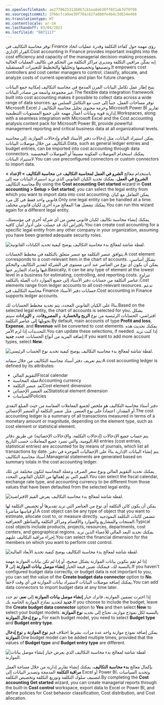 ```yaml
---
ms.openlocfilehash: ae277062531260b7cb1ea8eb30ff031ab7d79f98
ms.sourcegitcommit: 376bcfca0ae39f70ac627a080fe4b4c3db34e466
ms.translationtype: HT
ms.contentlocale: ar-SA
ms.lasthandoff: 03/04/2021
ms.locfileid: "6071117"
---
```

<span data-ttu-id="79d9b-101">توفر محاسبة التكاليف في Finance رؤى مهمة حول كفاءة التكلفة وقدرة عمليات اتخاذ القرار الإداري.</span><span class="sxs-lookup"><span data-stu-id="79d9b-101">Cost accounting in Finance provides important insights into the cost efficiency and capacity of the managerial decision-making processes.</span></span> <span data-ttu-id="79d9b-102">إنه يمكّن مراقبي التكلفة ومديري مراكز التكلفة من التحكم في تكاليف العمليات الحالية وتصنيفها وتخصيصها وتحليلها والتخطيط للتغييرات المستقبلية.</span><span class="sxs-lookup"><span data-stu-id="79d9b-102">It empowers cost controllers and cost center managers to control, classify, allocate, and analyze costs of current operations and plan for future changes.</span></span> 

<span data-ttu-id="79d9b-103">يتيح إطار عمل تكامل البيانات المرن المدمج في محاسبة التكاليف إمكانية جمع البيانات عبر مجموعة واسعة من مصادر البيانات.</span><span class="sxs-lookup"><span data-stu-id="79d9b-103">The flexible data integration framework built into cost accounting makes it possible to collect data across a wide range of data sources.</span></span> <span data-ttu-id="79d9b-104">توفر مساحات العمل، جنباً إلى جنب مع التكامل السلس مع Microsoft Excel وحزمة محتوى تحليل محاسبة التكاليف لـ Microsoft Power BI تقارير إدارية قوية وبيانات أعمال مهمة على جميع المستويات التنظيمية.</span><span class="sxs-lookup"><span data-stu-id="79d9b-104">Workspaces, along with a seamless integration with Microsoft Excel and the Cost accounting analysis content pack for Microsoft Power BI, provide powerful management reporting and critical business data at all organizational levels.</span></span> 

<span data-ttu-id="79d9b-105">يمكن استيراد البيانات، مثل إدخالات دفتر الأستاذ العام وإدخالات الموازنة، إلى محاسبة التكاليف من خلال موصلات البيانات.</span><span class="sxs-lookup"><span data-stu-id="79d9b-105">Data, such as general ledger entries and budget entries, can be imported into cost accounting through data connectors.</span></span> <span data-ttu-id="79d9b-106">يمكنك استخدام الموصلات المكونة مسبقاً أو الموصلات المخصصة لاستيراد البيانات.</span><span class="sxs-lookup"><span data-stu-id="79d9b-106">You can use preconfigured connectors or custom connectors to import data.</span></span>

<span data-ttu-id="79d9b-107">باستخدام معالج **الشرو في العمل لمحاسبة التكاليف** في **محاسبة التكاليف > الإعداد > الشروع في العمل**، يمكنك تحديد الكيان القانوني الذي تريد استيراد البيانات منه إلى محاسبة التكاليف.</span><span class="sxs-lookup"><span data-stu-id="79d9b-107">By using the **Cost accounting Get started** wizard in **Cost accounting > Setup > Get started**, you can select the legal entity from which you want to import data into cost accounting.</span></span> <span data-ttu-id="79d9b-108">يمكن التعامل مع كيان قانوني واحد فقط في كل مرة.</span><span class="sxs-lookup"><span data-stu-id="79d9b-108">Only one legal entity can be handled at a time.</span></span> <span data-ttu-id="79d9b-109">يمكنك تشغيل هذا المعالج مرة أخرى لكيان قانوني مختلف.</span><span class="sxs-lookup"><span data-stu-id="79d9b-109">You can run this wizard again for a different legal entity.</span></span>
 
<span data-ttu-id="79d9b-110">يمكنك إنشاء محاسبة تكاليف لكيان قانوني معين من أي شركة أخرى في مؤسستك، بافتراض أنك قد حصلت على أدوار أمان كافية.</span><span class="sxs-lookup"><span data-stu-id="79d9b-110">You can create cost accounting for a specific legal entity from any other company in your organization, assuming you have been granted adequate security roles.</span></span>
 
![لقطة شاشة لمعالج بدء محاسبة التكاليف يوضح كيفية تحديد الكيانات القانونية.](../media/wiz-2.png) 

<span data-ttu-id="79d9b-112">يتوافق عنصر التكلفة مع عنصر متعلق بالتكلفة في مخطط الحسابات.</span><span class="sxs-lookup"><span data-stu-id="79d9b-112">A cost element corresponds to a cost-relevant item in the chart of accounts.</span></span> <span data-ttu-id="79d9b-113">بشكل أساسي، يمكن أن يكون أي نوع من العناصر عند أدنى مستوى في الشركة لتقدير التكاليف والتحكم فيها وإعداد التقارير عنها.</span><span class="sxs-lookup"><span data-stu-id="79d9b-113">Basically, it can be any type of element at the lowest level in a business for estimating, controlling, and reporting costs.</span></span> <span data-ttu-id="79d9b-114">تتراوح عناصر التكلفة من حسابات دفتر الأستاذ إلى جميع الموارد ذات الصلة بالتكلفة.</span><span class="sxs-lookup"><span data-stu-id="79d9b-114">Cost elements range from ledger accounts to all cost-relevant resources.</span></span> <span data-ttu-id="79d9b-115">تدعم محاسبة التكاليف في Finance حسابات دفتر الأستاذ.</span><span class="sxs-lookup"><span data-stu-id="79d9b-115">Cost accounting in Finance supports ledger accounts.</span></span>

<span data-ttu-id="79d9b-116">بناءً على الكيان القانوني المحدد، يتم تحديد مخطط الحسابات لك.</span><span class="sxs-lookup"><span data-stu-id="79d9b-116">Based on the selected legal entity, the chart of accounts is selected for you.</span></span> <span data-ttu-id="79d9b-117">بشكل افتراضي، الحسابات الرئيسية من نوع **الربح والخسارة**، و **المصروفات**، و **الإيرادات** سيتم تحويلها إلى عناصر التكلفة.</span><span class="sxs-lookup"><span data-stu-id="79d9b-117">By default, main accounts of type **Profit and loss**, **Expense**, and **Revenue** will be converted to cost elements.</span></span> <span data-ttu-id="79d9b-118">يمكنك تحديث هذه التحديدات إذا لزم الأمر.</span><span class="sxs-lookup"><span data-stu-id="79d9b-118">You can update these selections, if needed.</span></span> <span data-ttu-id="79d9b-119">إذا كنت تريد إضافة المزيد من أنواع الحسابات، فحدد **جديد**.</span><span class="sxs-lookup"><span data-stu-id="79d9b-119">If you want to add more account types, select **New**.</span></span>
 
![لقطة شاشة لمعالج بدء محاسبة التكاليف يوضح كيفية تحديد نوع الحساب الرئيسي.](../media/wiz-3.png) 

<span data-ttu-id="79d9b-121">يتم تعريف دفتر أستاذ محاسبة التكاليف من خلال سماته:</span><span class="sxs-lookup"><span data-stu-id="79d9b-121">A cost accounting ledger is defined by its attributes:</span></span> 

- <span data-ttu-id="79d9b-122">التقويم المالي</span><span class="sxs-lookup"><span data-stu-id="79d9b-122">Fiscal calendar</span></span>
- <span data-ttu-id="79d9b-123">عملة المحاسبة</span><span class="sxs-lookup"><span data-stu-id="79d9b-123">Accounting currency</span></span>
- <span data-ttu-id="79d9b-124">بُعد عنصر التكلفة</span><span class="sxs-lookup"><span data-stu-id="79d9b-124">Cost element dimension</span></span>
- <span data-ttu-id="79d9b-125">بُعد العنصر الإحصائي</span><span class="sxs-lookup"><span data-stu-id="79d9b-125">Statistical element dimension</span></span>
- <span data-ttu-id="79d9b-126">السياسات</span><span class="sxs-lookup"><span data-stu-id="79d9b-126">Policies</span></span> 

<span data-ttu-id="79d9b-127">دفتر أستاذ محاسبة التكاليف هو ملخص لجميع المعاملات المقاسة من حيث المبلغ النقدي أو المقدار، اعتماداً على نوع العنصر، مثل عنصر التكلفة أو العنصر الإحصائي.</span><span class="sxs-lookup"><span data-stu-id="79d9b-127">The cost accounting ledger is a summary of all transactions measured in terms of a monetary amount or magnitude, depending on the element type, such as cost element or statistical element.</span></span> 

<span data-ttu-id="79d9b-128">يتم حساب جميع الإدخالات (إدخالات التكلفة، والإدخالات الإحصائية) عن طريق دفاتر اليومية، والتي تسرد جميع المعاملات حسب التاريخ.</span><span class="sxs-lookup"><span data-stu-id="79d9b-128">All entries (cost entries, statistical entries) are accounted for by means of journals, which list all transactions by date.</span></span> <span data-ttu-id="79d9b-129">يتم إنشاء البيانات الإدارية بناءً على الإجماليات الموجزة في دفتر أستاذ محاسبة التكاليف.</span><span class="sxs-lookup"><span data-stu-id="79d9b-129">Managerial statements are generated based on summary totals in the cost accounting ledger.</span></span>

<span data-ttu-id="79d9b-130">يمكنك تحديد التقويم المالي ونوع سعر الصرف وعملة المحاسبة لتكون مختلفة عن تلك القيم التي تم إهمالها من الكيان القانوني المحدد.</span><span class="sxs-lookup"><span data-stu-id="79d9b-130">You can select the fiscal calendar, exchange rate type, and accounting currency to be different from those values that have been defaulted from the selected legal entity.</span></span>
 
![لقطة شاشة لمعالج بدء محاسبة التكاليف يعرض القيم الافتراضية.](../media/wiz-4.png) 

<span data-ttu-id="79d9b-132">يمكن أن يكون كائن التكلفة أي نوع من العناصر التي تريد تقديرها أو تخصيص التكلفة لها أو قياسها مباشرةً.</span><span class="sxs-lookup"><span data-stu-id="79d9b-132">A cost object can be any type of object that you want to estimate, allocate cost to, or measure directly.</span></span> <span data-ttu-id="79d9b-133">تتضمن كائنات التكلفة النموذجية المنتجات والمشاريع والموارد والأقسام ومراكز التكلفة والمناطق الجغرافية.</span><span class="sxs-lookup"><span data-stu-id="79d9b-133">Typical cost objects include products, projects, resources, departments, cost centers, and geographical regions.</span></span> <span data-ttu-id="79d9b-134">يمكنك تحديد البعد المالي للأعضاء الذين تريد إجراء مراقبة التكاليف عليهم.</span><span class="sxs-lookup"><span data-stu-id="79d9b-134">You can select the financial dimension for the members on which you want to perform cost control.</span></span>
 
![لقطة شاشة لمعالج بدء محاسبة التكاليف يوضح كيفية تحديد الأبعاد المالية.](../media/wiz-5.png) 

<span data-ttu-id="79d9b-136">إذا لم تقم بتكوين بيانات الموازنة بشكل صحيح، أو إذا لم تكن بيانات الموازنة مهمة بالنسبة لك، فيمكنك تعيين قيمة الخيار **إنشاء موصل بيانات الموازنة** إلى **لا**.</span><span class="sxs-lookup"><span data-stu-id="79d9b-136">If you haven't configured budget data correctly, or budget data is not important to you, you can set the value of the **Create budget data connector** option to **No**.</span></span> <span data-ttu-id="79d9b-137">يمكنك إضافة موصلات البيانات لاستيراد بيانات الموازنة في أي وقت لاحقاً.</span><span class="sxs-lookup"><span data-stu-id="79d9b-137">You can add data connectors to import budget data at any time later.</span></span>

<span data-ttu-id="79d9b-138">إذا اخترت تضمين الموازنة، فاترك خيار **إنشاء موصل بيانات الموازنة** إلى **نعم**، ثم حدد **جديد** لتحديد نماذج الموازنة الخاصة بك.</span><span class="sxs-lookup"><span data-stu-id="79d9b-138">If you choose to include the budget, leave the **Create budget data connector** option to **Yes** and then select **New** to select your budget models.</span></span> <span data-ttu-id="79d9b-139">بالنسبة لكل نموذج موازنة، تحتاج إلى تحديد **نوع الموازنة** و **نوع إدخال الموازنة**.</span><span class="sxs-lookup"><span data-stu-id="79d9b-139">For each budget model, you need to select **Budget type** and **Budget entry type**.</span></span>

<span data-ttu-id="79d9b-140">يمكن إضافة نموذج موازنة واحد عدة مرات، بشرط اختلاف قيم **نوع الموازنة** و **نوع إدخال الموازنة**.</span><span class="sxs-lookup"><span data-stu-id="79d9b-140">One budget model can be added multiple times, provided that the values of **Budget type** and **Budget entry type** are different.</span></span> 
 
![لقطة شاشة لمعالج بدء محاسبة التكاليف الذي يعرض خيار إنشاء موصل بيانات الموازنة.](../media/wiz-6.png) 

<span data-ttu-id="79d9b-142">بإكمال معالج **بدء محاسبة التكاليف**، يمكنك إنشاء تقارير إدارية من خلال مساحة العمل **مراقبة التكلفة** المدمجة وتصدير البيانات إلى Excel أو Power BI، وتحديد السياسات لتصنيف سلوك التكلفة وتوزيع التكلفة وتخصيص التكلفة.</span><span class="sxs-lookup"><span data-stu-id="79d9b-142">By completing the **Cost accounting Get started** wizard, you can create managerial reports through the built-in **Cost control** workspace, export data to Excel or Power BI, and define policies for Cost behavior classification, Cost distribution, and Cost allocation.</span></span>
 

